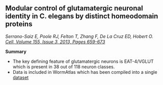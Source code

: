 ##  Modular control of glutamatergic neuronal identity in C. elegans by distinct homeodomain proteins 
_Serrano-Saiz E, Poole RJ, Felton T, Zhang F, De La Cruz ED, Hobert O._<br>
*[Cell,
Volume 155, Issue 3,
2013,
Pages 659-673](https://doi.org/10.1016/j.cell.2013.09.052)*

**Summary**
- The key defining feature of glutamatergic neurons is EAT-4/VGLUT which is present in 38 out of 118 neuron classes.
- Data is included in WormAtlas which has been compiled into a single [dataset](https://github.com/openworm/ConnectomeToolbox/blob/main/cect/data/Modified%20celegans%20db%20dump.csv)
